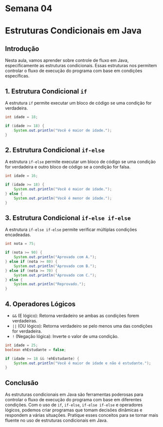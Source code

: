 
# Semana 04

# Estruturas Condicionais em Java

## Introdução
Nesta aula, vamos aprender sobre controle de fluxo em Java, especificamente as estruturas condicionais. Essas estruturas nos permitem controlar o fluxo de execução do programa com base em condições específicas.

## 1. Estrutura Condicional `if`
A estrutura `if` permite executar um bloco de código se uma condição for verdadeira.

```java
int idade = 18;

if (idade >= 18) {
    System.out.println("Você é maior de idade.");
}
```

## 2. Estrutura Condicional `if-else`
A estrutura `if-else` permite executar um bloco de código se uma condição for verdadeira e outro bloco de código se a condição for falsa.

```java
int idade = 16;

if (idade >= 18) {
    System.out.println("Você é maior de idade.");
} else {
    System.out.println("Você é menor de idade.");
}
```

## 3. Estrutura Condicional `if-else if-else`
A estrutura `if-else if-else` permite verificar múltiplas condições encadeadas.

```java
int nota = 75;

if (nota >= 90) {
    System.out.println("Aprovado com A.");
} else if (nota >= 80) {
    System.out.println("Aprovado com B.");
} else if (nota >= 70) {
    System.out.println("Aprovado com C.");
} else {
    System.out.println("Reprovado.");
}
```

## 4. Operadores Lógicos
- `&&` (E lógico): Retorna verdadeiro se ambas as condições forem verdadeiras.
- `||` (OU lógico): Retorna verdadeiro se pelo menos uma das condições for verdadeira.
- `!` (Negação lógica): Inverte o valor de uma condição.

```java
int idade = 25;
boolean ehEstudante = false;

if (idade >= 18 && !ehEstudante) {
    System.out.println("Você é maior de idade e não é estudante.");
}
```

## Conclusão
As estruturas condicionais em Java são ferramentas poderosas para controlar o fluxo de execução do programa com base em diferentes condições. Com o uso de `if`, `if-else`, `if-else if-else` e operadores lógicos, podemos criar programas que tomam decisões dinâmicas e respondem a várias situações. Pratique esses conceitos para se tornar mais fluente no uso de estruturas condicionais em Java.